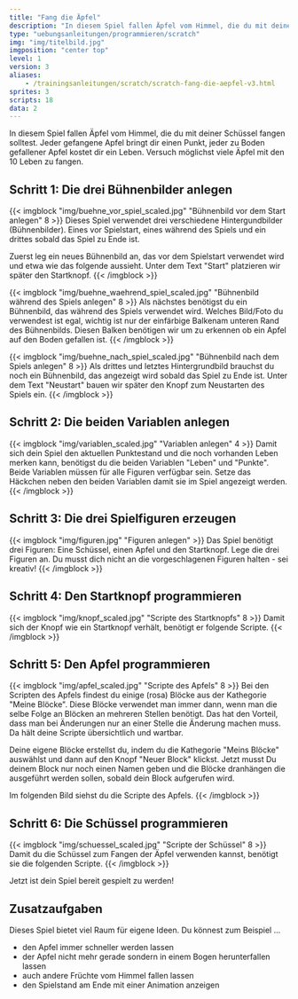 ```yaml
---
title: "Fang die Äpfel"
description: "In diesem Spiel fallen Äpfel vom Himmel, die du mit deiner Schüssel fangen solltest."
type: "uebungsanleitungen/programmieren/scratch"
img: "img/titelbild.jpg"
imgposition: "center top"
level: 1
version: 3
aliases:
    - /trainingsanleitungen/scratch/scratch-fang-die-aepfel-v3.html
sprites: 3
scripts: 18
data: 2
---
```


In diesem Spiel fallen Äpfel vom Himmel, die du mit deiner Schüssel fangen solltest. Jeder gefangene Apfel bringt dir einen Punkt, jeder zu Boden gefallener Apfel kostet dir ein Leben. Versuch möglichst viele Äpfel mit den 10 Leben zu fangen.

## Schritt 1: Die drei Bühnenbilder anlegen

{{< imgblock "img/buehne_vor_spiel_scaled.jpg" "Bühnenbild vor dem Start anlegen" 8 >}}
Dieses Spiel verwendet drei verschiedene Hintergundbilder (Bühnenbilder). Eines vor Spielstart, eines während des Spiels und ein drittes sobald das Spiel zu Ende ist.

Zuerst leg ein neues Bühnenbild an, das vor dem Spielstart verwendet wird und etwa wie das folgende aussieht. Unter dem Text "Start" platzieren wir später den Startknopf.
{{< /imgblock >}}

{{< imgblock "img/buehne_waehrend_spiel_scaled.jpg" "Bühnenbild während des Spiels anlegen" 8 >}}
Als nächstes benötigst du ein Bühnenbild, das während des Spiels verwendet wird. Welches Bild/Foto du verwendest ist egal, wichtig ist nur der einfärbige Balkenam unteren Rand des Bühnenbilds. Diesen Balken benötigen wir um zu erkennen ob ein Apfel auf den Boden gefallen ist.
{{< /imgblock >}}

{{< imgblock "img/buehne_nach_spiel_scaled.jpg" "Bühnenbild nach dem Spiels anlegen" 8 >}}
Als drittes und letztes Hintergrundbild brauchst du noch ein Bühnenbild, das angezeigt wird sobald das Spiel zu Ende ist. Unter dem Text "Neustart" bauen wir später den Knopf zum Neustarten des Spiels ein.
{{< /imgblock >}}

## Schritt 2: Die beiden Variablen anlegen

{{< imgblock "img/variablen_scaled.jpg" "Variablen anlegen" 4 >}}
Damit sich dein Spiel den aktuellen Punktestand und die noch vorhanden Leben merken kann, benötigst du die beiden Variablen "Leben" und "Punkte". Beide Variablen müssen für alle Figuren verfügbar sein. Setze das Häckchen neben den beiden Variablen damit sie im Spiel angezeigt werden.
{{< /imgblock >}}

## Schritt 3: Die drei Spielfiguren erzeugen

{{< imgblock "img/figuren.jpg" "Figuren anlegen" >}}
Das Spiel benötigt drei Figuren: Eine Schüssel, einen Apfel und den Startknopf. Lege die drei Figuren an. Du musst dich nicht an die vorgeschlagenen Figuren halten - sei kreativ!
{{< /imgblock >}}

## Schritt 4: Den Startknopf programmieren

{{< imgblock "img/knopf_scaled.jpg" "Scripte des Startknopfs" 8 >}}
Damit sich der Knopf wie ein Startknopf verhält, benötigt er folgende Scripte.
{{< /imgblock >}}

## Schritt 5: Den Apfel programmieren

{{< imgblock "img/apfel_scaled.jpg" "Scripte des Apfels" 8 >}}
Bei den Scripten des Apfels findest du einige (rosa) Blöcke aus der Kathegorie "Meine Blöcke". Diese Blöcke verwendet man immer dann, wenn man die selbe Folge an Blöcken an mehreren Stellen benötigt. Das hat den Vorteil, dass man bei Änderungen nur an einer Stelle die Änderung machen muss. Da hält deine Scripte übersichtlich und wartbar.

Deine eigene Blöcke erstellst du, indem du die Kathegorie "Meins Blöcke" auswählst und dann auf den Knopf "Neuer Block" klickst. Jetzt musst Du deinem Block nur noch einen Namen geben und die Blöcke dranhängen die ausgeführt werden sollen, sobald dein Block aufgerufen wird.

Im folgenden Bild siehst du die Scripte des Apfels.
{{< /imgblock >}}

## Schritt 6: Die Schüssel programmieren

{{< imgblock "img/schuessel_scaled.jpg" "Scripte der Schüssel" 8 >}}
Damit du die Schüssel zum Fangen der Äpfel verwenden kannst, benötigt sie die folgenden Scripte.
{{< /imgblock >}}

Jetzt ist dein Spiel bereit gespielt zu werden!

## Zusatzaufgaben

Dieses Spiel bietet viel Raum für eigene Ideen. Du könnest zum Beispiel ...

- den Apfel immer schneller werden lassen
- der Apfel nicht mehr gerade sondern in einem Bogen herunterfallen lassen
- auch andere Früchte vom Himmel fallen lassen
- den Spielstand am Ende mit einer Animation anzeigen